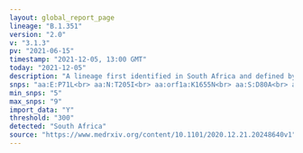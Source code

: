 ```yaml
---
layout: global_report_page
lineage: "B.1.351"
version: "2.0"
v: "3.1.3"
pv: "2021-06-15"
timestamp: "2021-12-05, 13:00 GMT"
today: "2021-12-05"
description: "A lineage first identified in South Africa and defined by new variant of concern 501Y.V2 - A more detailed description of the lineage is here and a preprint describing the variant is <a href='https://www.medrxiv.org/content/10.1101/2020.12.21.20248640v1' style='color:#86b0a6'>here</a>."
snps: "aa:E:P71L<br> aa:N:T205I<br> aa:orf1a:K1655N<br> aa:S:D80A<br> aa:S:D215G<br> aa:S:K417N<br> aa:S:A701V<br> aa:S:N501Y<br> aa:S:E484K"
min_snps: "5"
max_snps: "9"
import_data: "Y"
threshold: "300"
detected: "South Africa"
source: "https://www.medrxiv.org/content/10.1101/2020.12.21.20248640v1"
---
```

